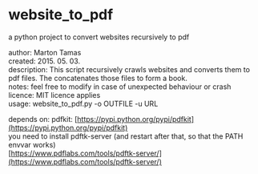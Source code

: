# website_to_pdf
a python project to convert websites recursively to pdf

author: Marton Tamas <br> created: 2015. 05. 03. <br> description: This script recursively crawls websites and converts them to pdf files. The concatenates those files to form a book. <br> notes: feel free to modify in case of unexpected behaviour or crash <br> licence: MIT licence applies <br> usage: website_to_pdf.py -o OUTFILE -u URL <br>

depends on: pdfkit: [https://pypi.python.org/pypi/pdfkit](https://pypi.python.org/pypi/pdfkit) <br> you need to install pdftk-server (and restart after that, so that the PATH envvar works) <br> [https://www.pdflabs.com/tools/pdftk-server/](https://www.pdflabs.com/tools/pdftk-server/)
